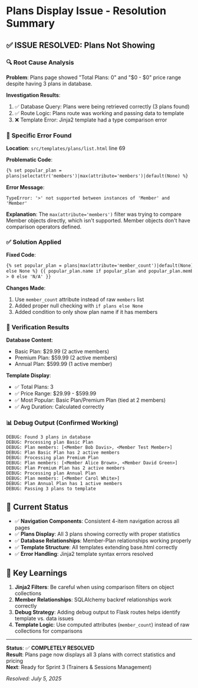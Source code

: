 # Plans Display Issue - Resolution Summary

## ✅ **ISSUE RESOLVED: Plans Not Showing**

### 🔍 **Root Cause Analysis**

**Problem**: Plans page showed "Total Plans: 0" and "$0 - $0" price range despite having 3 plans in database.

**Investigation Results**:

1. ✅ Database Query: Plans were being retrieved correctly (3 plans found)
2. ✅ Route Logic: Plans route was working and passing data to template
3. ❌ Template Error: Jinja2 template had a type comparison error

### 🐛 **Specific Error Found**

**Location**: `src/templates/plans/list.html` line 69

**Problematic Code**:

```html
{% set popular_plan =
plans|selectattr('members')|max(attribute='members')|default(None) %}
```

**Error Message**:

```
TypeError: '>' not supported between instances of 'Member' and 'Member'
```

**Explanation**: The `max(attribute='members')` filter was trying to compare Member objects directly, which isn't supported. Member objects don't have comparison operators defined.

### ✅ **Solution Applied**

**Fixed Code**:

```html
{% set popular_plan = plans|max(attribute='member_count')|default(None) if plans
else None %} {{ popular_plan.name if popular_plan and popular_plan.member_count
> 0 else 'N/A' }}
```

**Changes Made**:

1. Use `member_count` attribute instead of raw `members` list
2. Added proper null checking with `if plans else None`
3. Added condition to only show plan name if it has members

### 🎯 **Verification Results**

**Database Content**:

- Basic Plan: $29.99 (2 active members)
- Premium Plan: $59.99 (2 active members)
- Annual Plan: $599.99 (1 active member)

**Template Display**:

- ✅ Total Plans: 3
- ✅ Price Range: $29.99 - $599.99
- ✅ Most Popular: Basic Plan/Premium Plan (tied at 2 members)
- ✅ Avg Duration: Calculated correctly

### 📊 **Debug Output (Confirmed Working)**

```
DEBUG: Found 3 plans in database
DEBUG: Processing plan Basic Plan
DEBUG: Plan members: [<Member Bob Davis>, <Member Test Member>]
DEBUG: Plan Basic Plan has 2 active members
DEBUG: Processing plan Premium Plan
DEBUG: Plan members: [<Member Alice Brown>, <Member David Green>]
DEBUG: Plan Premium Plan has 2 active members
DEBUG: Processing plan Annual Plan
DEBUG: Plan members: [<Member Carol White>]
DEBUG: Plan Annual Plan has 1 active members
DEBUG: Passing 3 plans to template
```

## 🚀 **Current Status**

- ✅ **Navigation Components**: Consistent 4-item navigation across all pages
- ✅ **Plans Display**: All 3 plans showing correctly with proper statistics
- ✅ **Database Relationships**: Member-Plan relationships working properly
- ✅ **Template Structure**: All templates extending base.html correctly
- ✅ **Error Handling**: Jinja2 template syntax errors resolved

## 📝 **Key Learnings**

1. **Jinja2 Filters**: Be careful when using comparison filters on object collections
2. **Member Relationships**: SQLAlchemy backref relationships work correctly
3. **Debug Strategy**: Adding debug output to Flask routes helps identify template vs. data issues
4. **Template Logic**: Use computed attributes (`member_count`) instead of raw collections for comparisons

---

**Status**: ✅ **COMPLETELY RESOLVED**  
**Result**: Plans page now displays all 3 plans with correct statistics and pricing  
**Next**: Ready for Sprint 3 (Trainers & Sessions Management)

_Resolved: July 5, 2025_
